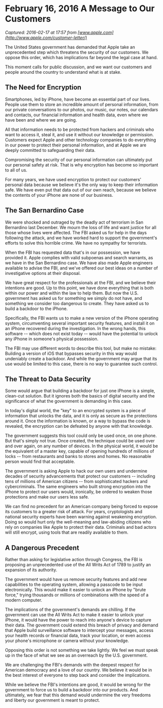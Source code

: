# February 16, 2016 A Message to Our Customers

_Captured: 2016-02-17 at 17:57 from [www.apple.com](http://www.apple.com/customer-letter/)_

The United States government has demanded that Apple take an unprecedented step which threatens the security of our customers. We oppose this order, which has implications far beyond the legal case at hand.

This moment calls for public discussion, and we want our customers and people around the country to understand what is at stake.

## The Need for Encryption

Smartphones, led by iPhone, have become an essential part of our lives. People use them to store an incredible amount of personal information, from our private conversations to our photos, our music, our notes, our calendars and contacts, our financial information and health data, even where we have been and where we are going.

All that information needs to be protected from hackers and criminals who want to access it, steal it, and use it without our knowledge or permission. Customers expect Apple and other technology companies to do everything in our power to protect their personal information, and at Apple we are deeply committed to safeguarding their data.

Compromising the security of our personal information can ultimately put our personal safety at risk. That is why encryption has become so important to all of us.

For many years, we have used encryption to protect our customers' personal data because we believe it's the only way to keep their information safe. We have even put that data out of our own reach, because we believe the contents of your iPhone are none of our business.

## The San Bernardino Case

We were shocked and outraged by the deadly act of terrorism in San Bernardino last December. We mourn the loss of life and want justice for all those whose lives were affected. The FBI asked us for help in the days following the attack, and we have worked hard to support the government's efforts to solve this horrible crime. We have no sympathy for terrorists.

When the FBI has requested data that's in our possession, we have provided it. Apple complies with valid subpoenas and search warrants, as we have in the San Bernardino case. We have also made Apple engineers available to advise the FBI, and we've offered our best ideas on a number of investigative options at their disposal.

We have great respect for the professionals at the FBI, and we believe their intentions are good. Up to this point, we have done everything that is both within our power and within the law to help them. But now the U.S. government has asked us for something we simply do not have, and something we consider too dangerous to create. They have asked us to build a backdoor to the iPhone.

Specifically, the FBI wants us to make a new version of the iPhone operating system, circumventing several important security features, and install it on an iPhone recovered during the investigation. In the wrong hands, this software -- which does not exist today -- would have the potential to unlock any iPhone in someone's physical possession.

The FBI may use different words to describe this tool, but make no mistake: Building a version of iOS that bypasses security in this way would undeniably create a backdoor. And while the government may argue that its use would be limited to this case, there is no way to guarantee such control.

## The Threat to Data Security

Some would argue that building a backdoor for just one iPhone is a simple, clean-cut solution. But it ignores both the basics of digital security and the significance of what the government is demanding in this case.

In today's digital world, the "key" to an encrypted system is a piece of information that unlocks the data, and it is only as secure as the protections around it. Once the information is known, or a way to bypass the code is revealed, the encryption can be defeated by anyone with that knowledge.

The government suggests this tool could only be used once, on one phone. But that's simply not true. Once created, the technique could be used over and over again, on any number of devices. In the physical world, it would be the equivalent of a master key, capable of opening hundreds of millions of locks -- from restaurants and banks to stores and homes. No reasonable person would find that acceptable.

The government is asking Apple to hack our own users and undermine decades of security advancements that protect our customers -- including tens of millions of American citizens -- from sophisticated hackers and cybercriminals. The same engineers who built strong encryption into the iPhone to protect our users would, ironically, be ordered to weaken those protections and make our users less safe.

We can find no precedent for an American company being forced to expose its customers to a greater risk of attack. For years, cryptologists and national security experts have been warning against weakening encryption. Doing so would hurt only the well-meaning and law-abiding citizens who rely on companies like Apple to protect their data. Criminals and bad actors will still encrypt, using tools that are readily available to them.

## A Dangerous Precedent

Rather than asking for legislative action through Congress, the FBI is proposing an unprecedented use of the All Writs Act of 1789 to justify an expansion of its authority.

The government would have us remove security features and add new capabilities to the operating system, allowing a passcode to be input electronically. This would make it easier to unlock an iPhone by "brute force," trying thousands or millions of combinations with the speed of a modern computer.

The implications of the government's demands are chilling. If the government can use the All Writs Act to make it easier to unlock your iPhone, it would have the power to reach into anyone's device to capture their data. The government could extend this breach of privacy and demand that Apple build surveillance software to intercept your messages, access your health records or financial data, track your location, or even access your phone's microphone or camera without your knowledge.

Opposing this order is not something we take lightly. We feel we must speak up in the face of what we see as an overreach by the U.S. government.

We are challenging the FBI's demands with the deepest respect for American democracy and a love of our country. We believe it would be in the best interest of everyone to step back and consider the implications.

While we believe the FBI's intentions are good, it would be wrong for the government to force us to build a backdoor into our products. And ultimately, we fear that this demand would undermine the very freedoms and liberty our government is meant to protect.
